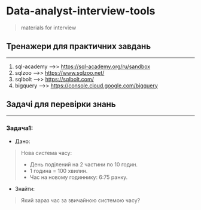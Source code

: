 # Data-analyst-interview-tools
> materials for interview 

## Тренажери для практичних завдань
---------------------------------------------------
1. sql-academy -->> https://sql-academy.org/ru/sandbox
2. sqlzoo -->> https://www.sqlzoo.net/
3. sqlbolt -->> https://sqlbolt.com/
4. bigquery -->> https://console.cloud.google.com/bigquery

## Задачі для перевірки знань
---------------------------------------------------
### Задача1:

* Дано:
> Нова система часу:
> * День поділений на 2 частини по 10 годин.
> * 1 година = 100 хвилин.
> * Час на новому годиннику: 6:75 ранку.

* Знайти:
> Який зараз час за звичайною системою часу?
